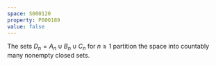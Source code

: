 ```yaml
---
space: S000120
property: P000189
value: false
---
```


The sets $D_n=A_n\cup B_n\cup C_n$ for $n\ge 1$ partition the space into countably many nonempty closed sets.
